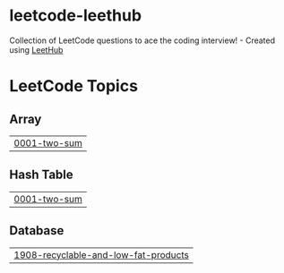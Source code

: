 # leetcode-leethub
Collection of LeetCode questions to ace the coding interview! - Created using [LeetHub](https://github.com/QasimWani/LeetHub)

<!---LeetCode Topics Start-->
# LeetCode Topics
## Array
|  |
| ------- |
| [0001-two-sum](https://github.com/AmlanAlok/leetcode-leethub/tree/master/0001-two-sum) |
## Hash Table
|  |
| ------- |
| [0001-two-sum](https://github.com/AmlanAlok/leetcode-leethub/tree/master/0001-two-sum) |
## Database
|  |
| ------- |
| [1908-recyclable-and-low-fat-products](https://github.com/AmlanAlok/leetcode-leethub/tree/master/1908-recyclable-and-low-fat-products) |
<!---LeetCode Topics End-->